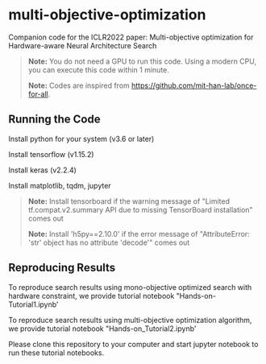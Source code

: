 # multi-objective-optimization

Companion code for the ICLR2022 paper: Multi-objective optimization for Hardware-aware
Neural Architecture Search

> **Note:** You do not need a GPU to run this code. Using a modern CPU, you can execute this code within 1 minute.
> 
> **Note:** Codes are inspired from https://github.com/mit-han-lab/once-for-all.

## Running the Code

Install python for your system (v3.6 or later)

Install tensorflow (v1.15.2)

Install keras (v2.2.4)

Install matplotlib, tqdm, jupyter

> **Note:** Install tensorboard if the warning message of "Limited tf.compat.v2.summary API due to missing TensorBoard installation" comes out
> 
> **Note:** Install 'h5py==2.10.0' if the error message of "AttributeError: 'str' object has no attribute 'decode'" comes out


## Reproducing Results
To reproduce search results using mono-objective optimized search with hardware constraint, 
we provide tutorial notebook "Hands-on-Tutorial1.ipynb'

To reproduce search results using multi-objective optimization algorithm, 
we provide tutorial notebook "Hands-on_Tutorial2.ipynb'

Please clone this repository to your computer and start jupyter notebook to run these tutorial notebooks.

